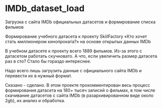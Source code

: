 # IMDb_dataset_load
Загрузка с сайта IMDb официальных датасетов и формирование списка фильмов

Формирование учебного датасета к проекту SkiilFactory «Кто хочет стать миллионером кинопроката?» на основе открытых данных IMDb

В учебном датасете к проекту всего 1889 фильмов. Из-за этого с датасетом работать скучновато.
А что, если увеличить размер датасета раз в сто? Стало бы гораздо интереснее.

Надо всего лишь загрузить данные с официального сайта IMDb и перевести их в нужный формат.

Сказано - сделано. В этом проекте прокомментирован весь процесс формирования датасета на 180+ тысяч записей о фильмах,
в том числе скачивание датасетов с сайта IMDb (в разархивированном виде около 2gb), их анализ и обработка.
